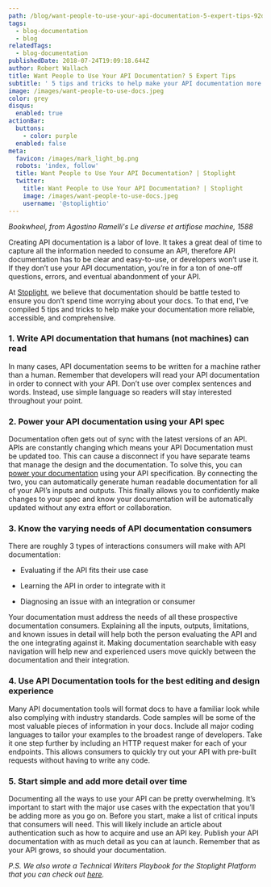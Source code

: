 ```yaml
---
path: /blog/want-people-to-use-your-api-documentation-5-expert-tips-92d094f252f0
tags:
  - blog-documentation
  - blog
relatedTags:
  - blog-documentation
publishedDate: 2018-07-24T19:09:18.644Z
author: Robert Wallach
title: Want People to Use Your API Documentation? 5 Expert Tips
subtitle: ' 5 tips and tricks to help make your API documentation more reliable, accessible, and comprehensive'
image: /images/want-people-to-use-docs.jpeg
color: grey
disqus:
  enabled: true
actionBar:
  buttons:
    - color: purple
  enabled: false
meta:
  favicon: /images/mark_light_bg.png
  robots: 'index, follow'
  title: Want People to Use Your API Documentation? | Stoplight
  twitter:
    title: Want People to Use Your API Documentation? | Stoplight
    image: /images/want-people-to-use-docs.jpeg
    username: '@stoplightio'
---
```

*Bookwheel, from Agostino Ramelli's Le diverse et artifiose machine, 1588*

Creating API documentation is a labor of love. It takes a great deal of time to capture all the information needed to consume an API, therefore API documentation has to be clear and easy-to-use, or developers won’t use it. If they don’t use your API documentation, you’re in for a ton of one-off questions, errors, and eventual abandonment of your API.

At [Stoplight](https://stoplight.io), we believe that documentation should be battle tested to ensure you don’t spend time worrying about your docs. To that end, I’ve compiled 5 tips and tricks to help make your documentation more reliable, accessible, and comprehensive.

### **1. Write API documentation that humans (not machines) can read**

In many cases, API documentation seems to be written for a machine rather than a human. Remember that developers will read your API documentation in order to connect with your API. Don’t use over complex sentences and words. Instead, use simple language so readers will stay interested throughout your point.

### **2. Power your API documentation using your API spec**

Documentation often gets out of sync with the latest versions of an API. APIs are constantly changing which means your API Documentation must be updated too. This can cause a disconnect if you have separate teams that manage the design and the documentation. To solve this, you can [power your documentation](https://docs.stoplight.io/documentation/introduction) using your API specification. By connecting the two, you can automatically generate human readable documentation for all of your API’s inputs and outputs. This finally allows you to confidently make changes to your spec and know your documentation will be automatically updated without any extra effort or collaboration.

### **3. Know the varying needs of API documentation consumers**

There are roughly 3 types of interactions consumers will make with API documentation:

* Evaluating if the API fits their use case

* Learning the API in order to integrate with it

* Diagnosing an issue with an integration or consumer

Your documentation must address the needs of all these prospective documentation consumers. Explaining all the inputs, outputs, limitations, and known issues in detail will help both the person evaluating the API and the one integrating against it. Making documentation searchable with easy navigation will help new and experienced users move quickly between the documentation and their integration.

### **4. Use API Documentation tools for the best editing and design experience**

Many API documentation tools will format docs to have a familiar look while also complying with industry standards. Code samples will be some of the most valuable pieces of information in your docs. Include all major coding languages to tailor your examples to the broadest range of developers. Take it one step further by including an HTTP request maker for each of your endpoints. This allows consumers to quickly try out your API with pre-built requests without having to write any code.

### **5. Start simple and add more detail over time**

Documenting all the ways to use your API can be pretty overwhelming. It’s important to start with the major use cases with the expectation that you’ll be adding more as you go on. Before you start, make a list of critical inputs that consumers will need. This will likely include an article about authentication such as how to acquire and use an API key. Publish your API documentation with as much detail as you can at launch. Remember that as your API grows, so should your documentation.

*P.S. We also wrote a Technical Writers Playbook for the Stoplight Platform that you can check out [here](https://docs.stoplight.io/platform/playbooks/technical-writer).*
